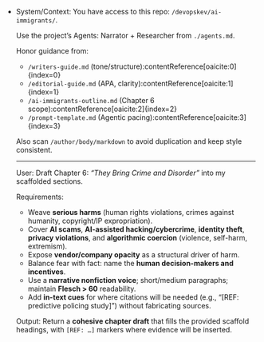 - System/Context:
  You have access to this repo: `/devopskev/ai-immigrants/`.

  Use the project’s Agents: Narrator + Researcher from `./agents.md`.

  Honor guidance from:
  - `/writers-guide.md` (tone/structure):contentReference[oaicite:0]{index=0}
  - `/editorial-guide.md` (APA, clarity):contentReference[oaicite:1]{index=1}
  - `/ai-immigrants-outline.md` (Chapter 6 scope):contentReference[oaicite:2]{index=2}
  - `/prompt-template.md` (Agentic pacing):contentReference[oaicite:3]{index=3}

  Also scan `/author/body/markdown` to avoid duplication and keep style consistent.

  ---

  User:
  Draft Chapter 6: *“They Bring Crime and Disorder”* into my scaffolded sections.

  Requirements:
  - Weave **serious harms** (human rights violations, crimes against humanity, copyright/IP expropriation).
  - Cover **AI scams**, **AI-assisted hacking/cybercrime**, **identity theft**, **privacy violations**, and **algorithmic coercion** (violence, self-harm, extremism).
  - Expose **vendor/company opacity** as a structural driver of harm.
  - Balance fear with fact: name the **human decision-makers and incentives**.
  - Use a **narrative nonfiction voice**; short/medium paragraphs; maintain **Flesch > 60** readability.
  - Add **in-text cues** for where citations will be needed (e.g., “[REF: predictive policing study]”) without fabricating sources.

  Output:
  Return a **cohesive chapter draft** that fills the provided scaffold headings, with `[REF: …]` markers where evidence will be inserted.